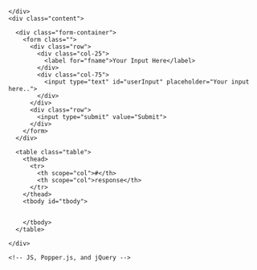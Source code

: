 

  <div class="container">
    <div class="header">

    </div>
    <div class="content">

      <div class="form-container">
        <form class="">
          <div class="row">
            <div class="col-25">
              <label for="fname">Your Input Here</label>
            </div>
            <div class="col-75">
              <input type="text" id="userInput" placeholder="Your input here..">
            </div>
          </div>
          <div class="row">
            <input type="submit" value="Submit">
          </div>
        </form>
      </div>

      <table class="table">
        <thead>
          <tr>
            <th scope="col">#</th>
            <th scope="col">response</th>
          </tr>
        </thead>
        <tbody id="tbody">
          
  
        </tbody>
      </table>

    </div>


  </div>

  <div class="footer">

  </div>
  </div>

  <script>
        //counting the responses
         var counter = 0;

         //function to create the table
          function createTable(data){
          var tbody = document.getElementById("tbody");
          var tr = document.createElement("tr");
          var th = document.createElement("th");
          var td = document.createElement("td");

          for(var i=0; i< data.length;i++){
            tbody.appendChild(tr);

            tr.appendChild(th);
            th.appendChild(document.createTextNode(++counter));
            tr.appendChild(td);
            td.appendChild(document.createTextNode(data[i]))
          }
          //clearing the array to avoid duplicate responses
          data.length = 0;
        }

          var words = [];

          let element = document.getElementById("userInput");
          addEventListener("submit", function(event) {
          event.preventDefault();

          console.log(element.value);

          //check if response is empty
          if(element.value == ""){
            alert("response can not be empty");
          }else{
          words.push(element.value);
          createTable(words);

          }
          });
          

/*
PLACE CHALLENGE CODE HERE THAT DEALS WITH DON MANIPULATION
*/
  </script>
    <!-- JS, Popper.js, and jQuery -->
<script src="https://code.jquery.com/jquery-3.5.1.slim.min.js"
integrity="sha384-DfXdz2htPH0lsSSs5nCTpuj/zy4C+OGpamoFVy38MVBnE+IbbVYUew+OrCXaRkfj"
 crossorigin="anonymous"></script>
<script src="https://cdn.jsdelivr.net/npm/popper.js@1.16.1/dist/umd/popper.min.js"
integrity="sha384-9/reFTGAW83EW2RDu2S0VKaIzap3H66lZH81PoYlFhbGU+6BZp6G7niu735Sk7lN"
 crossorigin="anonymous"></script>
<script src="https://stackpath.bootstrapcdn.com/bootstrap/4.5.2/js/bootstrap.min.js" 
integrity="sha384-B4gt1jrGC7Jh4AgTPSdUtOBvfO8shuf57BaghqFfPlYxofvL8/KUEfYiJOMMV+rV" 
crossorigin="anonymous"></script>
